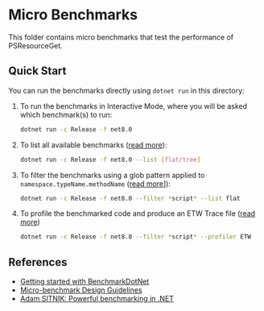 # Micro Benchmarks

This folder contains micro benchmarks that test the performance of PSResourceGet.

## Quick Start

You can run the benchmarks directly using `dotnet run` in this directory:

1. To run the benchmarks in Interactive Mode, where you will be asked which benchmark(s) to run:

   ```bash
   dotnet run -c Release -f net8.0
   ```

1. To list all available benchmarks ([read more](https://github.com/dotnet/performance/blob/main/docs/benchmarkdotnet.md#Listing-the-Benchmarks)):

   ```bash
   dotnet run -c Release -f net8.0 --list [flat/tree]
   ```

1. To filter the benchmarks using a glob pattern applied to `namespace.typeName.methodName` ([read more](https://github.com/dotnet/performance/blob/main/docs/benchmarkdotnet.md#Filtering-the-Benchmarks)]):

   ```bash
   dotnet run -c Release -f net8.0 --filter *script* --list flat
   ```

1. To profile the benchmarked code and produce an ETW Trace file ([read more](https://github.com/dotnet/performance/blob/main/docs/benchmarkdotnet.md#Profiling))

   ```bash
   dotnet run -c Release -f net8.0 --filter *script* --profiler ETW
   ```

## References

- [Getting started with BenchmarkDotNet](https://benchmarkdotnet.org/articles/guides/getting-started.html)
- [Micro-benchmark Design Guidelines](https://github.com/dotnet/performance/blob/main/docs/microbenchmark-design-guidelines.md)
- [Adam SITNIK: Powerful benchmarking in .NET](https://www.youtube.com/watch?v=pdcrSG4tOLI&t=351s)
